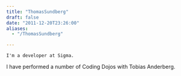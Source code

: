 ```yaml
---
title: "ThomasSundberg"
draft: false
date: "2011-12-20T23:26:00"
aliases:
  - "/ThomasSundberg"

---
```

    I'm a developer at Sigma.

I have performed a number of Coding Dojos with Tobias Anderberg.
